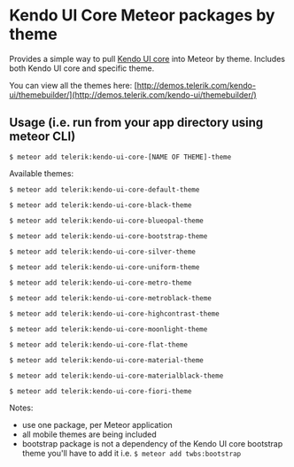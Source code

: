 # Kendo UI Core Meteor packages by theme

Provides a simple way to pull [Kendo UI core](https://github.com/telerik/kendo-ui-core) into Meteor by theme. Includes both Kendo UI core and specific theme.

You can view all the themes here: [http://demos.telerik.com/kendo-ui/themebuilder/](http://demos.telerik.com/kendo-ui/themebuilder/)

## Usage (i.e. run from your app directory using meteor CLI)

```
$ meteor add telerik:kendo-ui-core-[NAME OF THEME]-theme
```

Available themes:

```
$ meteor add telerik:kendo-ui-core-default-theme

$ meteor add telerik:kendo-ui-core-black-theme

$ meteor add telerik:kendo-ui-core-blueopal-theme

$ meteor add telerik:kendo-ui-core-bootstrap-theme

$ meteor add telerik:kendo-ui-core-silver-theme

$ meteor add telerik:kendo-ui-core-uniform-theme

$ meteor add telerik:kendo-ui-core-metro-theme

$ meteor add telerik:kendo-ui-core-metroblack-theme

$ meteor add telerik:kendo-ui-core-highcontrast-theme

$ meteor add telerik:kendo-ui-core-moonlight-theme

$ meteor add telerik:kendo-ui-core-flat-theme

$ meteor add telerik:kendo-ui-core-material-theme

$ meteor add telerik:kendo-ui-core-materialblack-theme

$ meteor add telerik:kendo-ui-core-fiori-theme

```

Notes: 

* use one package, per Meteor application
* all mobile themes are being included
* bootstrap package is not a dependency of the Kendo UI core bootstrap theme you'll have to add it i.e. ```$ meteor add twbs:bootstrap```
